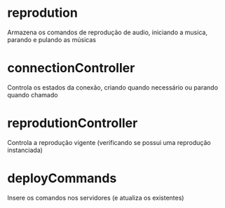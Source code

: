 # reprodution

Armazena os comandos de reprodução de audio, iniciando a musica, parando e pulando as músicas

# connectionController

Controla os estados da conexão, criando quando necessário ou parando quando chamado

# reprodutionController

Controla a reprodução vigente (verificando se possui uma reprodução instanciada)

# deployCommands 

Insere os comandos nos servidores (e atualiza os existentes)

#  